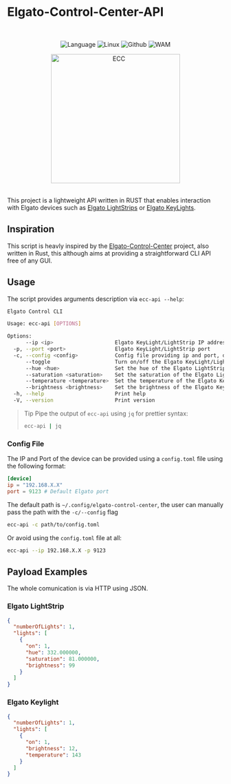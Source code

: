 # Elgato-Control-Center-API

<br>
<div align="center">

![Language](https://img.shields.io/github/languages/top/zzampax/ecc-api.svg?style=for-the-badge&labelColor=black&logo=rust&logoColor=red&label=Rust)
![Linux](https://img.shields.io/badge/Linux-FCC624?style=for-the-badge&logo=linux&logoColor=black)
![Github](https://img.shields.io/badge/GitHub-000000?style=for-the-badge&logo=github&logoColor=white)
![WAM](https://img.shields.io/badge/APIs-RULE%20THE%20WORLD-CD3713?style=for-the-badge&labelColor=black)

<img src="https://rust-book.cs.brown.edu/img/ferris/does_not_compile.svg" alt="ECC" height="300px">
</div>
<br>

This project is a lightweight API written in RUST that enables interaction with Elgato devices such as [Elgato LightStrips](https://www.elgato.com/us/en/p/light-strip-pro) or [Elgato KeyLights](https://www.elgato.com/us/en/p/key-light).
## Inspiration
This script is heavly inspired by the [Elgato-Control-Center](https://github.com/DanielHe4rt/elgato-control-center.git) project, also written in Rust, this although aims at providing a straightforward CLI API free of any GUI.
## Usage
The script provides arguments description via `ecc-api --help`:
```bash
Elgato Control CLI

Usage: ecc-api [OPTIONS]

Options:
      --ip <ip>                    Elgato KeyLight/LightStrip IP address
  -p, --port <port>                Elgato KeyLight/LightStrip port
  -c, --config <config>            Config file providing ip and port, default path ~/.config/elgato-control-center/config.toml
      --toggle                     Turn on/off the Elgato KeyLight/LightStrip
      --hue <hue>                  Set the hue of the Elgato LightStrip
      --saturation <saturation>    Set the saturation of the Elgato LightStrip
      --temperature <temperature>  Set the temperature of the Elgato KeyLight
      --brightness <brightness>    Set the brightness of the Elgato KeyLight/LightStrip
  -h, --help                       Print help
  -V, --version                    Print version
```
> Tip
> Pipe the output of `ecc-api` using `jq` for prettier syntax:
> ```bash
> ecc-api | jq
> ```
### Config File
The IP and Port of the device can be provided using a `config.toml` file using the following format:
```toml
[device]
ip = "192.168.X.X"
port = 9123 # Default Elgato port
```
The default path is `~/.config/elgato-control-center`, the user can manually pass the path with the `-c/--config` flag
```bash
ecc-api -c path/to/config.toml
```
Or avoid using the `config.toml` file at all:
```bash
ecc-api --ip 192.168.X.X -p 9123
```
## Payload Examples
The whole comunication is via HTTP using JSON.
### Elgato LightStrip
```json
{
  "numberOfLights": 1,
  "lights": [
    {
      "on": 1,
      "hue": 332.000000,
      "saturation": 81.000000,
      "brightness": 99
    }
  ]
}
```
### Elgato Keylight
```json
{
  "numberOfLights": 1,
  "lights": [
    {
      "on": 1,
      "brightness": 12,
      "temperature": 143
    }
  ]
}
```
